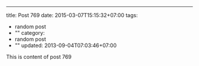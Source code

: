 ---
title: Post 769
date: 2015-03-07T15:15:32+07:00
tags:
  - random post
  - ""
category:
  - random post
  - ""
updated: 2013-09-04T07:03:46+07:00

This is content of post 769